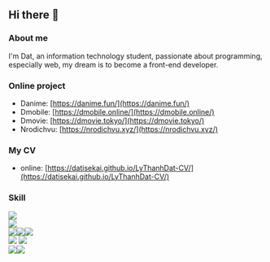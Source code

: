 ## Hi there 👋

### About me
I'm Dat, an information technology
student, passionate about programming, especially web,
my dream is to become a front-end developer.

### Online project
- Danime: [https://danime.fun/](https://danime.fun/)
- Dmobile: [https://dmobile.online/](https://dmobile.online/)
- Dmovie: [https://dmovie.tokyo/](https://dmovie.tokyo/)
- Nrodichvu: [https://nrodichvu.xyz/](https://nrodichvu.xyz/)

### My CV
- online: [https://datisekai.github.io/LyThanhDat-CV/](https://datisekai.github.io/LyThanhDat-CV/)

### Skill

<div><img src="https://img.shields.io/badge/html5-%23E34F26.svg?style=for-the-badge&logo=html5&logoColor=white"></div>

<div><img src="https://img.shields.io/badge/css3-%231572B6.svg?style=for-the-badge&logo=css3&logoColor=white"></div>
<div><img src="https://img.shields.io/badge/tailwindcss-%2338B2AC.svg?style=for-the-badge&logo=tailwind-css&logoColor=white"><img src="https://img.shields.io/badge/bootstrap-%23563D7C.svg?style=for-the-badge&logo=bootstrap&logoColor=white"><img src="https://img.shields.io/badge/SASS-hotpink.svg?style=for-the-badge&logo=SASS&logoColor=white"></div>
<img src="https://img.shields.io/badge/javascript-%23323330.svg?style=for-the-badge&logo=javascript&logoColor=%23F7DF1E">
<img src="https://img.shields.io/badge/react-%2320232a.svg?style=for-the-badge&logo=react&logoColor=%2361DAFB">
<div><img src="https://img.shields.io/badge/redux-%23593d88.svg?style=for-the-badge&logo=redux&logoColor=white"><img src="https://img.shields.io/badge/React_Router-CA4245?style=for-the-badge&logo=react-router&logoColor=white"></div>

